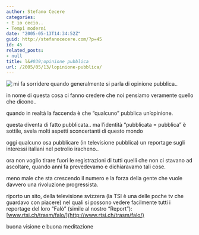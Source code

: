 ```yaml
---
author: Stefano Cecere
categories:
- E io cecio..
- Tempi moderni
date: "2005-05-13T14:34:52Z"
guid: http://stefanocecere.com/?p=45
id: 45
related_posts:
- null
title: l&#039;opinione pubblica
url: /2005/05/13/lopinione-pubblica/
---
```


<img src="http://www.grafichemarcolin.it/img/stampa_speedmaster.jpg" align="left" />
  
mi fa sorridere quando generalmente si parla di opinione pubblica..

in nome di questa cosa ci fanno credere che noi pensiamo veramente quello che dicono..

quando in realt&#xe0; la faccenda &#xe8; che &#8220;qualcuno&#8221; pubblica un&#8217;opinione.
  
questa diventa di fatto pubblicata.. ma l&#8217;identit&#xe0; &#8220;pubblicata = pubblica&#8221; &#xe8; sottile, svela molti aspetti sconcertanti di questo mondo

oggi qualcuno osa pubblicare (in televisione pubblica) un reportage sugli interessi italiani nel petrolio iracheno..

ora non voglio tirare fuori le registrazioni di tutti quelli che non ci stavano ad ascoltare, quando anni fa prevedevamo e dichiaravamo tali cose.

meno male che sta crescendo il numero e la forza della gente che vuole davvero una rivoluzione progressista.

riporto un sito, della televisione svizzera (la TSI &#xe8; una delle poche tv che guardavo con piacere) nel quali si possono vedere facilmente tutti i reportage del loro &#8220;Fal&#xf2;&#8221; (simile al nostro &#8220;Report&#8221;): [www.rtsi.ch/trasm/falo/](http://www.rtsi.ch/trasm/falo/)

buona visione e buona meditazione